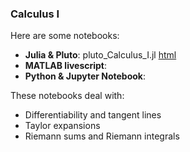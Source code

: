### Calculus I

Here are some notebooks: 
- **Julia & Pluto**: pluto_Calculus_I.jl [html](https://fiomfd.github.io/ATCM2025/pluto_Calculus_I.html)
- **MATLAB livescript**:
- **Python & Jupyter Notebook**:  

These notebooks deal with:
- Differentiability and tangent lines
- Taylor expansions 
- Riemann sums and Riemann integrals

